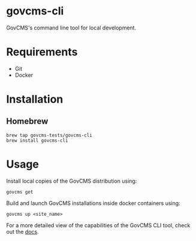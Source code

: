 # govcms-cli
GovCMS's command line tool for local development.

# Requirements

- Git
- Docker

# Installation

## Homebrew

```shell
brew tap govcms-tests/govcms-cli
brew install govcms-cli
```

# Usage

Install local copies of the GovCMS distribution using:

```shell
govcms get
```

Build and launch GovCMS installations inside docker containers using:
```shell
govcms up <site_name>
```

For a more detailed view of the capabilities of the GovCMS CLI tool, check out the [docs]().

